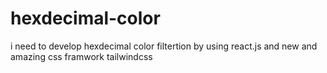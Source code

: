 # hexdecimal-color
i need to develop hexdecimal color filtertion by using react.js and new and amazing css framwork tailwindcss

